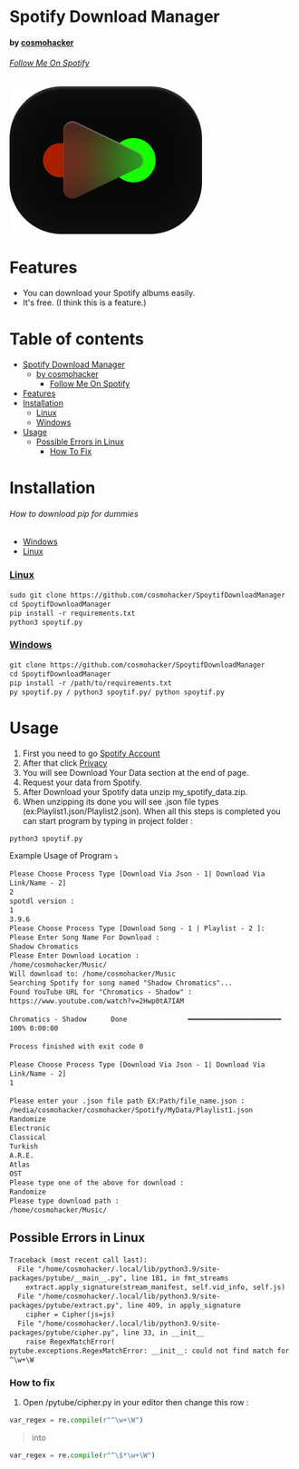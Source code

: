 # Spotify Download Manager
#### by [cosmohacker](https://github.com/cosmohacker)
###### [Follow Me On Spotify](https://open.spotify.com/user/217cixzitjjw52l67325r3ypi?si=688baa4151194411)

[![Spoytif Logo](https://raw.githubusercontent.com/cosmohacker/github-components/main/spoytif.png "Spoytif Logo")](https://github.com/cosmohacker/SpoytifDownloadManager "Spoytif Logo")

# Features

- You can download your Spotify albums easily.
- It's free. (I think this is a feature.)

Table of contents
=================

<!--ts-->
   * [Spotify Download Manager](#spotify-download-manager)
      * [by cosmohacker](#by-cosmohacker)
        * [Follow Me On Spotify](#follow-me-on-spotify)
   * [Features](#features)
   * [Installation](#installation)
      * [Linux](#linux)
      * [Windows](#windows)
   * [Usage](#usage)
      * [Possible Errors in Linux](#possible-errors-in-linux)
        * [How To Fix](#how-to-fix)
<!--te-->

# Installation

###### How to download pip for dummies
- [Windows](https://www.google.com/search?q=how+to+install+pip+windows&ei=GP2ZYrbrNs2Qxc8PzsqFqAU&ved=0ahUKEwi219TxopH4AhVNSPEDHU5lAVUQ4dUDCA0&uact=5&oq=how+to+install+pip+windows&gs_lcp=Cgdnd3Mtd2l6EAMyBQgAEIAEMgUIABCABDIFCAAQgAQyBQgAEIAEMgYIABAeEBYyBggAEB4QFjIGCAAQHhAWMgYIABAeEBYyBggAEB4QFjIGCAAQHhAWOgcIABBHELADOgcIABCwAxBDSgQIQRgASgQIRhgAUJ6SA1jqmQNgraIDaARwAXgAgAHZAogB2AySAQcwLjMuMy4xmAEAoAEByAEKwAEB&sclient=gws-wiz)
- [Linux](https://www.google.com/search?q=how+to+install+pip+linux&ei=_fyZYtmDJNKWxc8P78GGoAM&ved=0ahUKEwiZ9tHkopH4AhVSS_EDHe-gATQQ4dUDCA0&uact=5&oq=how+to+install+pip+linux&gs_lcp=Cgdnd3Mtd2l6EAMyBAgAEEMyBQgAEIAEMgUIABCABDIFCAAQgAQyBQgAEIAEMgUIABCABDIFCAAQgAQyBggAEB4QFjIGCAAQHhAWMgYIABAeEBY6BwgAEEcQsAM6CgguENQCELADEEM6BwgAELADEENKBAhBGABKBAhGGABQkAVYqApg4QtoAXABeACAAa8DiAH6CJIBBTMtMi4xmAEAoAEByAEKwAEB&sclient=gws-wiz)

### [Linux](https://c.tenor.com/epNMHGvRyHcAAAAd/gigachad-chad.gif)
    sudo git clone https://github.com/cosmohacker/SpoytifDownloadManager
    cd SpoytifDownloadManager
    pip install -r requirements.txt
    python3 spoytif.py

### [Windows](https://www.dictionary.com/e/slang/normie/)
```shell
git clone https://github.com/cosmohacker/SpoytifDownloadManager
cd SpoytifDownloadManager
pip install -r /path/to/requirements.txt
py spoytif.py / python3 spoytif.py/ python spoytif.py
```

# Usage

1. First you need to go [Spotify Account](https://www.spotify.com/tr/account/overview/?utm_source=spotify&utm_medium=menu&utm_campaign=your_account)
2. After that click [Privacy](https://www.spotify.com/tr/account/privacy/)
3. You will see Download Your Data section at the end of page.
4. Request your data from Spotify.
5. After Download your Spotify data unzip my_spotify_data.zip.
6. When unzipping its done you will see .json file types (ex:Playlist1.json/Playlist2.json).
When all this  steps is completed you can start program by typing in project folder : 

```shell
python3 spoytif.py
```
Example Usage of Program 	:arrow_heading_down:
```shell
Please Choose Process Type [Download Via Json - 1| Download Via Link/Name - 2]
2
spotdl version :
1
3.9.6
Please Choose Process Type [Download Song - 1 | Playlist - 2 ]: 
Please Enter Song Name For Download : 
Shadow Chromatics
Please Enter Download Location : 
/home/cosmohacker/Music/
Will download to: /home/cosmohacker/Music
Searching Spotify for song named "Shadow Chromatics"...
Found YouTube URL for "Chromatics - Shadow" : https://www.youtube.com/watch?v=2Hwp0tA7IAM

Chromatics - Shadow      Done               ━━━━━━━━━━━━━━━━━━━━━━━ 100% 0:00:00

Process finished with exit code 0

Please Choose Process Type [Download Via Json - 1| Download Via Link/Name - 2]
1

Please enter your .json file path EX:Path/file_name.json :
/media/cosmohacker/cosmohacker/Spotify/MyData/Playlist1.json
Randomize
Electronic
Classical
Turkish
A.R.E.
Atlas
OST
Please type one of the above for download : 
Randomize
Please type download path : 
/home/cosmohacker/Music/
```



## Possible Errors in Linux

```shell
Traceback (most recent call last):
  File "/home/cosmohacker/.local/lib/python3.9/site-packages/pytube/__main__.py", line 181, in fmt_streams
    extract.apply_signature(stream_manifest, self.vid_info, self.js)
  File "/home/cosmohacker/.local/lib/python3.9/site-packages/pytube/extract.py", line 409, in apply_signature
    cipher = Cipher(js=js)
  File "/home/cosmohacker/.local/lib/python3.9/site-packages/pytube/cipher.py", line 33, in __init__
    raise RegexMatchError(
pytube.exceptions.RegexMatchError: __init__: could not find match for ^\w+\W

```
### How to fix
1. Open /pytube/cipher.py in your editor then change this row : 

```python
var_regex = re.compile(r"^\w+\W")
```
> into

```python
var_regex = re.compile(r"^\$*\w+\W")
```
